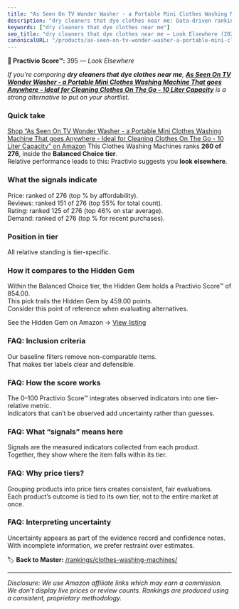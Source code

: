 ```yaml
---
title: "As Seen On TV Wonder Washer - a Portable Mini Clothes Washing Machine That goes Anywhere - Ideal for Cleaning Clothes On The Go - 10 Liter Capacity"
description: "dry cleaners that dye clothes near me: Data-driven ranking using the Practivio Score™. Positioned by quality, value, demand, findability, momentum."
keywords: ["dry cleaners that dye clothes near me"]
seo_title: "dry cleaners that dye clothes near me — Look Elsewhere (2025)"
canonicalURL: "/products/as-seen-on-tv-wonder-washer-a-portable-mini-clothes-washing-machine-that-goes-anywhere-ideal-for-cleaning-clothes-on-the-go-10-liter-capacity-B0CD7GBR4D/"
---
```


**🚫 Practivio Score™:** 395 — _Look Elsewhere_


*If you're comparing **dry cleaners that dye clothes near me**, **[As Seen On TV Wonder Washer - a Portable Mini Clothes Washing Machine That goes Anywhere - Ideal for Cleaning Clothes On The Go - 10 Liter Capacity](https://www.amazon.com/dp/B0CD7GBR4D?tag=practivio-20)** is a strong alternative to put on your shortlist.*
### Quick take
[Shop “As Seen On TV Wonder Washer - a Portable Mini Clothes Washing Machine That goes Anywhere - Ideal for Cleaning Clothes On The Go - 10 Liter Capacity” on Amazon](https://www.amazon.com/dp/B0CD7GBR4D?tag=practivio-20)
This Clothes Washing Machines ranks **260 of 276**, inside the **Balanced Choice tier**.  
Relative performance leads to this: Practivio suggests you **look elsewhere**.

### What the signals indicate
Price: ranked  of 276 (top % by affordability).  
Reviews: ranked 151 of 276 (top 55% for total count).  
Rating: ranked 125 of 276 (top 46% on star average).  
Demand: ranked  of 276 (top % for recent purchases).

### Position in tier
All relative standing is tier-specific.

### How it compares to the Hidden Gem
Within the Balanced Choice tier, the Hidden Gem holds a Practivio Score™ of 854.00.  
This pick trails the Hidden Gem by 459.00 points.  
Consider this point of reference when evaluating alternatives.  

See the Hidden Gem on Amazon → [View listing](https://www.amazon.com/dp/B09YLKMHLH?tag=practivio-20)

### FAQ: Inclusion criteria
Our baseline filters remove non-comparable items.  
That makes tier labels clear and defensible.

### FAQ: How the score works
The 0–100 Practivio Score™ integrates observed indicators into one tier-relative metric.  
Indicators that can’t be observed add uncertainty rather than guesses.

### FAQ: What “signals” means here
Signals are the measured indicators collected from each product.  
Together, they show where the item falls within its tier.

### FAQ: Why price tiers?
Grouping products into price tiers creates consistent, fair evaluations.  
Each product’s outcome is tied to its own tier, not to the entire market at once.

### FAQ: Interpreting uncertainty
Uncertainty appears as part of the evidence record and confidence notes.  
With incomplete information, we prefer restraint over estimates.


🏷️ **Back to Master:** [/rankings/clothes-washing-machines/](/rankings/clothes-washing-machines/)

---
_Disclosure: We use Amazon affiliate links which may earn a commission. We don’t display live prices or review counts. Rankings are produced using a consistent, proprietary methodology._
